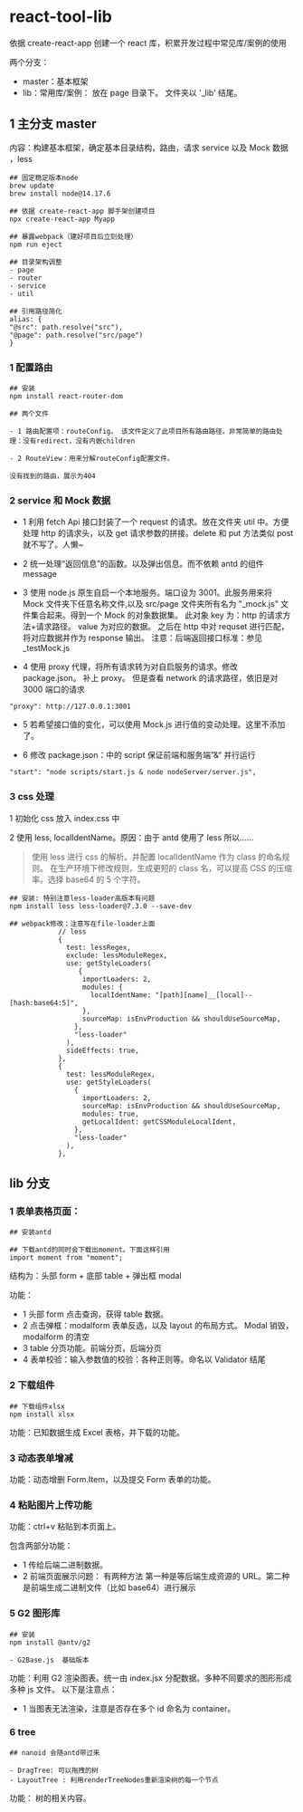 # react-tool-lib

依据 create-react-app 创建一个 react 库，积累开发过程中常见库/案例的使用

两个分支：

- master：基本框架
- lib：常用库/案例： 放在 page 目录下。 文件夹以 '\_lib' 结尾。

## 1 主分支 master

内容：构建基本框架，确定基本目录结构，路由，请求 service 以及 Mock 数据 ，less

```
## 固定稳定版本node
brew update
brew install node@14.17.6

## 依据 create-react-app 脚手架创建项目
npx create-react-app Myapp

## 暴露webpack（建好项目后立刻处理）
npm run eject

## 目录架构调整
- page
- router
- service
- util

## 引用路径简化
alias: {
"@src": path.resolve("src"),
"@page": path.resolve("src/page")
}
```

### 1 配置路由

```
## 安装
npm install react-router-dom

## 两个文件

- 1 路由配置项：routeConfig。 该文件定义了此项目所有路由路径。非常简单的路由处理：没有redirect，没有内嵌children

- 2 RouteView：用来分解routeConfig配置文件。

没有找到的路由，展示为404
```

### 2 service 和 Mock 数据

- 1 利用 fetch Api 接口封装了一个 request 的请求。放在文件夹 util 中。方便处理 http 的请求头，以及 get 请求参数的拼接。delete 和 put 方法类似 post 就不写了。人懒~

- 2 统一处理“返回信息”的函数。以及弹出信息。而不依赖 antd 的组件 message

- 3 使用 node.js 原生自启一个本地服务。端口设为 3001。此服务用来将 Mock 文件夹下任意名称文件,以及 src/page 文件夹所有名为 "\_mock.js" 文件集合起来。得到一个 Mock 的对象数据集。 此对象 key 为：http 的请求方法+请求路径。 value 为对应的数据。 之后在 http 中对 requset 进行匹配，将对应数据并作为 response 输出。 注意：后端返回接口标准：参见\_testMock.js

- 4 使用 proxy 代理，将所有请求转为对自启服务的请求。修改 package.json。 补上 proxy。 但是查看 network 的请求路径，依旧是对 3000 端口的请求

```
"proxy": http://127.0.0.1:3001
```

- 5 若希望接口值的变化，可以使用 Mock.js 进行值的变动处理。这里不添加了。

- 6 修改 package.json：中的 script 保证前端和服务端”&“ 并行运行

```
"start": "node scripts/start.js & node nodeServer/server.js",
```

### 3 css 处理

1 初始化 css 放入 index.css 中

2 使用 less, localIdentName。原因：由于 antd 使用了 less 所以......

> 使用 less 进行 css 的解析。并配置 localIdentName 作为 class 的命名规则。 在生产环境下修改规则，生成更短的 class 名，可以提高 CSS 的压缩率。选择 base64 的 5 个字符。

```
## 安装: 特别注意less-loader高版本有问题
npm install less less-loader@7.3.0 --save-dev
```

```
## webpack修改：注意写在file-loader上面
            // less
            {
              test: lessRegex,
              exclude: lessModuleRegex,
              use: getStyleLoaders(
                 {
                  importLoaders: 2,
                  modules: {
                    localIdentName: "[path][name]__[local]--[hash:base64:5]",
                  },
                  sourceMap: isEnvProduction && shouldUseSourceMap,
                },
                "less-loader"
              ),
              sideEffects: true,
            },
            {
              test: lessModuleRegex,
              use: getStyleLoaders(
                {
                  importLoaders: 2,
                  sourceMap: isEnvProduction && shouldUseSourceMap,
                  modules: true,
                  getLocalIdent: getCSSModuleLocalIdent,
                },
                "less-loader"
              ),
            },
```

## lib 分支

### 1 表单表格页面：

```
## 安装antd

## 下载antd的同时会下载出moment。下面这样引用
import moment from "moment";
```

结构为：头部 form + 底部 table + 弹出框 modal

功能：

- 1 头部 form 点击查询，获得 table 数据。
- 2 点击弹框：modalform 表单反选，以及 layout 的布局方式。 Modal 销毁，modalform 的清空
- 3 table 分页功能。前端分页，后端分页
- 4 表单校验：输入参数值的校验：各种正则等。命名以 Validator 结尾

### 2 下载组件

```
## 下载组件xlsx
npm install xlsx
```

功能：已知数据生成 Excel 表格，并下载的功能。

### 3 动态表单增减

功能：动态增删 Form.Item，以及提交 Form 表单的功能。

### 4 粘贴图片上传功能

功能：ctrl+v 粘贴到本页面上。

包含两部分功能：

- 1 传给后端二进制数据。
- 2 前端页面展示问题： 有两种方法 第一种是等后端生成资源的 URL。第二种是前端生成二进制文件（比如 base64）进行展示

### 5 G2 图形库

```
## 安装
npm install @antv/g2

- G2Base.js  基础版本
```

功能：利用 G2 渲染图表。统一由 index.jsx 分配数据。多种不同要求的图形形成多种 js 文件。 以下是注意点：

- 1 当图表无法渲染，注意是否存在多个 id 命名为 container。

### 6 tree

```
## nanoid 会随antd带过来

- DragTree: 可以拖拽的树
- LayoutTree : 利用renderTreeNodes重新渲染树的每一个节点
```

功能： 树的相关内容。
